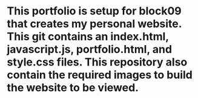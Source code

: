 # This portfolio is setup for block09 that creates my personal website.  This git contains an index.html, javascript.js, portfolio.html, and style.css files.  This repository also contain the required images to build the website to be viewed.